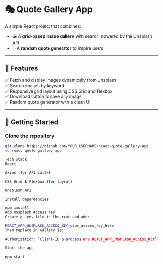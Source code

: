 # 🎭 Quote Gallery App

A simple React project that combines:
- 🖼️ A **grid-based image gallery** with search, powered by the Unsplash API
- ✨ A **random quote generator** to inspire users


---

## 📌 **Features**
✅ Fetch and display images dynamically from Unsplash  
✅ Search images by keyword  
✅ Responsive grid layout using CSS Grid and Flexbox  
✅ Download button to save any image  
✅ Random quote generator with a clean UI  

---

## 🚀 **Getting Started**

### Clone the repository
```bash
git clone https://github.com/YOUR_USERNAME/react-quote-gallery-app
cd react-quote-gallery-app

Tech Stack
React

Axios (for API calls)

CSS Grid & Flexbox (for layout)

Unsplash API

Install dependencies

npm install
Add Unsplash Access Key
Create a .env file in the root and add:

REACT_APP_UNSPLASH_ACCESS_KEY=your_access_key_here
Then replace in Gallery.js:

Authorization: `Client-ID ${process.env.REACT_APP_UNSPLASH_ACCESS_KEY}`

Start the app

npm start
